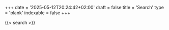 +++
date = '2025-05-12T20:24:42+02:00'
draft = false
title = 'Search'
type = 'blank'
indexable = false
+++

{{< search >}}
